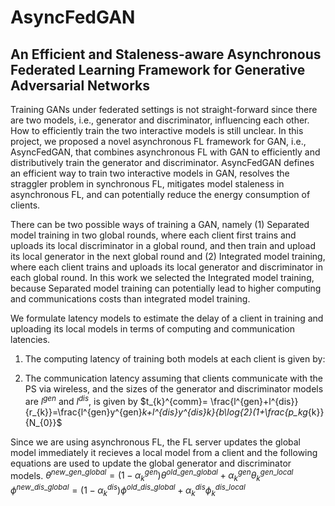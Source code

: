 # AsyncFedGAN
## An Efficient and Staleness-aware Asynchronous Federated Learning Framework for Generative Adversarial Networks

Training GANs under federated settings is not straight-forward since there are two models, i.e., generator and discriminator, influencing each other. How to efficiently train the two interactive models is still unclear. In this project, we proposed a novel asynchronous FL framework for GAN, i.e., AsyncFedGAN, that combines asynchronous FL with
GAN to efficiently and distributively train the generator and discriminator. AsyncFedGAN defines an efficient way to train two interactive models in GAN, resolves the straggler problem in synchronous FL, mitigates model staleness in asynchronous FL, and can potentially reduce the energy consumption of clients. 

There can be two possible ways of training a GAN, namely (1) Separated model training in two global rounds, where each client first trains and uploads its local discriminator in a global round, and then train and upload its local generator in the next global round and (2) Integrated model training, where each client trains and uploads its local generator and discriminator in each global round. In this work we selected the Integrated model training, because Separated model training can potentially lead to higher computing and communications costs than integrated model training.

We formulate latency models to estimate the delay of a client in training and uploading its local models in terms of computing and communication latencies.

1. The computing latency of training both models at each client is given by: 



2. The communication latency assuming that clients communicate with the PS via wireless, and the sizes of the generator and discriminator models are $l^{gen}$ and $l^{dis}$, is given by $t_{k}^{comm}= \frac{l^{gen}+l^{dis}}{r_{k}}=\frac{l^{gen}y^{gen}_k+l^{dis}y^{dis}_k}{b\log_{2}(1+\frac{p_kg_{k}}{N_{0}}$

Since we are using asynchronous FL, the FL server updates the global model immediately it recieves a local model from a client and the following equations are used to update the global generator and discriminator models.
$\theta^{new\_{gen}\_{global}}=(1-\alpha^{gen}_{k}){\theta}^{old\_{gen}\_{global}}+\alpha^{gen}_{k}{\theta}_{k}^{gen\_{local}}$
$\phi^{new\_{dis}\_{global}}=(1-\alpha^{dis}_{k}){\phi}^{old\_{dis}\_{global}}+\alpha^{dis}_{k}{\phi}_{k}^{dis\_{local}}$
